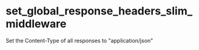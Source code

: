 # set_global_response_headers_slim_middleware
Set the Content-Type of all responses to "application/json"
